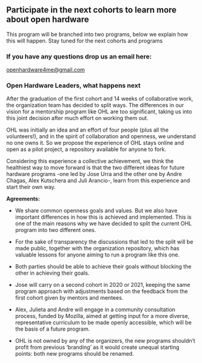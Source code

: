 ## Participate in the next cohorts to learn more about open hardware
This program will be branched into two programs, below we explain how this will happen. 
Stay tuned for the next cohorts and programs

### If you have any questions drop us an email here: 
openhardware4me@gmail.com


### Open Hardware Leaders, what happens next

After the graduation of the first cohort and 14 weeks of collaborative work, the organization team has decided to split ways. The differences in our vision for a mentorship program like OHL are too significant, taking us into this joint decision after much effort on working them out.

OHL was initially an idea and an effort of four people (plus all the volunteers!), and in the spirit of collaboration and openness, we understand no one owns it. So we propose the experience of OHL stays online and open as a pilot project, a repository available for anyone to fork.

Considering this experience a collective achievement, we think the healthiest way to move forward is that the two different ideas for future hardware programs -one led by Jose Urra and the other one by Andre Chagas, Alex Kutschera and Juli Arancio-, learn from this experience and start their own way.

**Agreements:**

- We share common openness goals and values. But we also have important differences in how this is achieved and implemented. This is one of the main reasons why we have decided to split the current OHL program into two different ones.

- For the sake of transparency the discussions that led to the split will be made public, together with the organization repository, which has valuable lessons for anyone aiming to run a program like this one.

- Both parties should be able to achieve their goals without blocking the other in achieving their goals.

- Jose will carry on a second cohort in 2020 or 2021, keeping the same program approach with adjustments based on the feedback from the first cohort given by mentors and mentees. 

- Alex, Julieta and Andre will engage in a community consultation process, funded by Mozilla, aimed at getting input for a more diverse, representative curriculum to be made openly accessible, which will be the basis of a future program. 

- OHL is not owned by any of the organizers, the new programs shouldn’t profit from previous ‘branding’ as it would create unequal starting points: both new programs should be renamed.